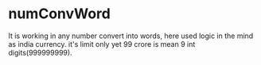 # numConvWord
It is working in any number convert into words, here used logic in the mind as india currency. it's limit only yet 99  crore is mean 9 int digits(999999999).
